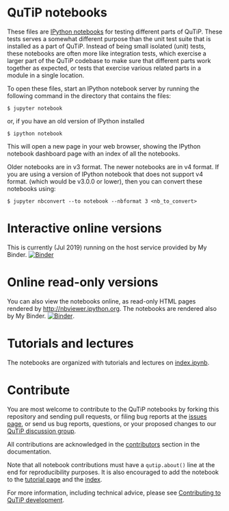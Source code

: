 QuTiP notebooks
===============

These files are [IPython notebooks](http://ipython.org/notebook.html) for
testing different parts of QuTiP. These tests serves a somewhat different
purpose than the unit test suite that is installed as a part of QuTiP. Instead
of being small isolated (unit) tests, these notebooks are often more like
integration tests, which exercise a larger part of the QuTiP codebase to make
sure that different parts work together as expected, or tests that exercise
various related parts in a module in a single location.

To open these files, start an IPython notebook server by running the following
command in the directory that contains the files:

    $ jupyter notebook
    
or, if you have an old version of IPython installed
    
    $ ipython notebook
    
This will open a new page in your web browser, showing the IPython notebook
dashboard page with an index of all the notebooks.

Older notebooks are in v3 format. The newer notebooks are in v4 format.
If you are using a version of IPython notebook that does not support v4 format.
(which would be v3.0.0 or lower), then you can convert these notebooks using:

    $ jupyter nbconvert --to notebook --nbformat 3 <nb_to_convert>
    
# Interactive online versions

This is currently (Jul 2019) running on the host service provided by My Binder.
[![Binder](https://mybinder.org/badge_logo.svg)](https://mybinder.org/v2/gh/qutip/qutip-notebooks/master?filepath=index.ipynb)
    
# Online read-only versions

You can also view the notebooks online, as read-only HTML pages rendered by
http://nbviewer.ipython.org. The notebooks are rendered also by My Binder. [![Binder](https://mybinder.org/badge_logo.svg)](https://mybinder.org/v2/gh/qutip/qutip-notebooks/master?filepath=index.ipynb).

# Tutorials and lectures

The notebooks are organized with tutorials and lectures on [index.ipynb](index.ipynb).

# Contribute

You are most welcome to contribute to the QuTiP notebooks  by forking this
repository and sending pull requests, or filing bug reports at the
[issues page](http://github.com/qutip/qutip-notebooks/issues), or send us bug reports,
questions, or your proposed changes to our
[QuTiP discussion group](http://groups.google.com/group/qutip).

All contributions are acknowledged in the
[contributors](https://github.com/qutip/qutip/blob/master/doc/contributors.rst)
section in the documentation.

Note that all notebook contributions must have a ```qutip.about()``` line at the end for reproducibility purposes. It is also encouraged to add the notebook to the [tutorial page](http://qutip.org/tutorials.html) and the [index](index.ipynb).

For more information, including technical advice, please see [Contributing to QuTiP development](https://qutip.org/docs/latest/development/contributing.html).
